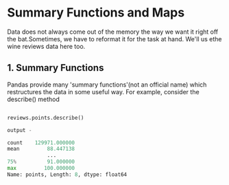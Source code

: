 # Summary Functions and Maps

Data does not always come out of the memory the way we want it right off the bat.Sometimes, we have to reformat it for the task at hand. We'll us ethe wine reviews data here too.

## 1. Summary Functions

Pandas provide many 'summary functions'(not an official name) which restructures the data in some useful way. For example, consider the describe() method

```python

reviews.points.describe()

output - 

count    129971.000000
mean         88.447138
             ...      
75%          91.000000
max         100.000000
Name: points, Length: 8, dtype: float64

```
























